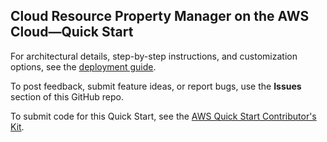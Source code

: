 ## Cloud Resource Property Manager on the AWS Cloud—Quick Start

For architectural details, step-by-step instructions, and customization options, see the [deployment guide](https://aws-quickstart.github.io/quickstart-shi-crpm/).

To post feedback, submit feature ideas, or report bugs, use the **Issues** section of this GitHub repo. 

To submit code for this Quick Start, see the [AWS Quick Start Contributor's Kit](https://aws-quickstart.github.io/).

